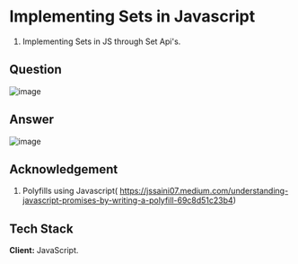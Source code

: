 
# Implementing Sets in Javascript
1. Implementing Sets in JS through Set Api's.

## Question

![image](https://user-images.githubusercontent.com/102906185/190850064-b441500a-f5a3-4405-b2c5-761939645dba.png)

## Answer 

![image](https://user-images.githubusercontent.com/102906185/190850122-93fa38c0-cf08-41a9-b9f7-5353f4a143f4.png)



## Acknowledgement
1. Polyfills using Javascript( https://jssaini07.medium.com/understanding-javascript-promises-by-writing-a-polyfill-69c8d51c23b4)
## Tech Stack

**Client:** JavaScript.



